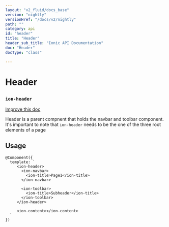 ```yaml
---
layout: "v2_fluid/docs_base"
version: "nightly"
versionHref: "/docs/v2/nightly"
path: ""
category: api
id: "header"
title: "Header"
header_sub_title: "Ionic API Documentation"
doc: "Header"
docType: "class"

---
```










<h1 class="api-title">
<a class="anchor" name="header" href="#header"></a>

Header
<h3><code>ion-header</code></h3>






</h1>

<a class="improve-v2-docs" href="http://github.com/driftyco/ionic/edit/master//Users/mhartington/GitHub/ionic/src/components/toolbar/toolbar.ts#L4">
Improve this doc
</a>






<p>Header is a parent compnent that holds the navbar and toolbar component.
It&#39;s important to note that <code>ion-header</code> needs to be the one of the three root elements of a page</p>




<!-- @usage tag -->

<h2><a class="anchor" name="usage" href="#usage"></a>Usage</h2>

<pre><code class="lang-ts">@Component({
  template: `
     &lt;ion-header&gt;
       &lt;ion-navbar&gt;
         &lt;ion-title&gt;Page1&lt;/ion-title&gt;
       &lt;/ion-navbar&gt;

       &lt;ion-toolbar&gt;
         &lt;ion-title&gt;Subheader&lt;/ion-title&gt;
       &lt;/ion-toolbar&gt;
     &lt;/ion-header&gt;

     &lt;ion-content&gt;&lt;/ion-content&gt;
  `
})
</code></pre>




<!-- @property tags -->



<!-- instance methods on the class -->




<!-- related link --><!-- end content block -->


<!-- end body block -->

